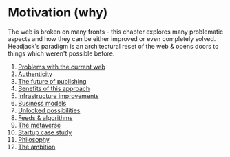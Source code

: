 # Motivation (why)

The web is broken on many fronts - this chapter explores many problematic aspects and how they can be either improved or even completely solved. Headjack's paradigm is an architectural reset of the web & opens doors to things which weren't possible before.

1. [Problems with the current web](problems_with_the_web.md)
1. [Authenticity](authenticity.md)
1. [The future of publishing](publishing.md)
1. [Benefits of this approach](benefits.md)
1. [Infrastructure improvements](infrastructure.md)
1. [Business models](business_models.md)
1. [Unlocked possibilities](possibilities.md)
1. [Feeds & algorithms](indexes_and_algorithms.md)
1. [The metaverse](metaverse.md)
1. [Startup case study](startup_case_study.md)
1. [Philosophy](philosophy.md)
1. [The ambition](ambition.md)

<!--

the semantic web
knowledge graph

Markets, markets everywhere!
algorithmic transparency & choice
https://www.ribbonfarm.com/2019/02/28/markets-are-eating-the-world/



- git & source code
    https://twitter.com/GeorgeSorosh/status/1556901176225980421

    https://webcache.googleusercontent.com/search?q=cache:4vqWF4-gcccJ:https://github.com/tornadocash/tornado-cli&cd=12&hl=en&ct=clnk&gl=us


- the ledger of record
    peer review & citations can be encoded with tags/messages

    How does crypto realign science with reproducibility?
    https://twitter.com/manveerbasra_/status/1555405612506157056

    Composable science is reproducible science.
    https://twitter.com/balajis/status/1555458319070167040

    the digital part of scientific papers can be replicatable locally

    digital chain of custody for papers & science

    science should be like open source - replicated & verified many times like code is compiled & ran

    Laws should be referable and commentable. They should be written in public & made available in the same way as open source code is

    https://twitter.com/balajis/status/1557247912874086400
    https://twitter.com/bensprecher/status/1557351733382225920

    on-chain papers
    https://twitter.com/balajis/status/1556579944754384897

-->